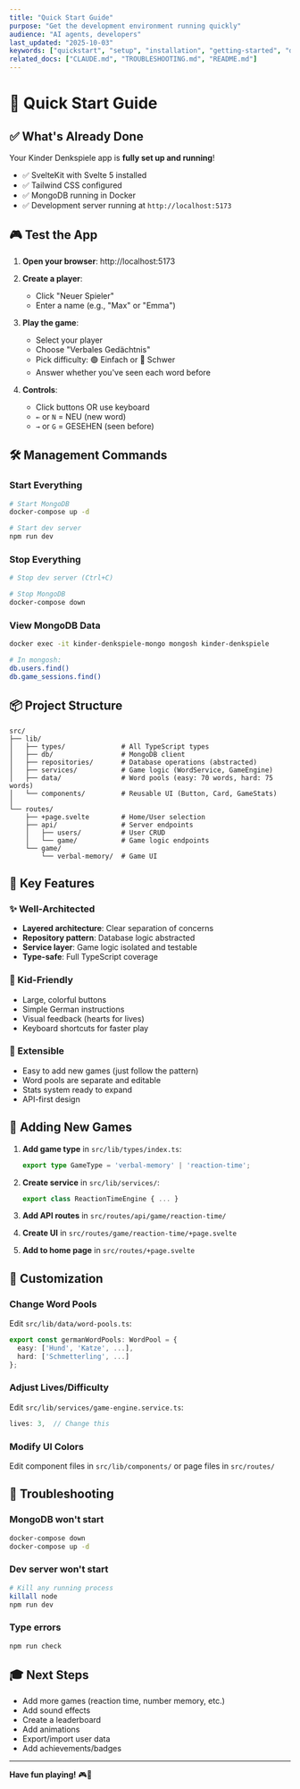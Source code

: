 ```yaml
---
title: "Quick Start Guide"
purpose: "Get the development environment running quickly"
audience: "AI agents, developers"
last_updated: "2025-10-03"
keywords: ["quickstart", "setup", "installation", "getting-started", "dev-environment"]
related_docs: ["CLAUDE.md", "TROUBLESHOOTING.md", "README.md"]
---
```


# 🚀 Quick Start Guide

## ✅ What's Already Done

Your Kinder Denkspiele app is **fully set up and running**!

- ✅ SvelteKit with Svelte 5 installed
- ✅ Tailwind CSS configured
- ✅ MongoDB running in Docker
- ✅ Development server running at `http://localhost:5173`

## 🎮 Test the App

1. **Open your browser**: http://localhost:5173

2. **Create a player**: 
   - Click "Neuer Spieler"
   - Enter a name (e.g., "Max" or "Emma")

3. **Play the game**:
   - Select your player
   - Choose "Verbales Gedächtnis"
   - Pick difficulty: 🟢 Einfach or 🔴 Schwer
   - Answer whether you've seen each word before

4. **Controls**:
   - Click buttons OR use keyboard
   - `←` or `N` = NEU (new word)
   - `→` or `G` = GESEHEN (seen before)

## 🛠️ Management Commands

### Start Everything
```bash
# Start MongoDB
docker-compose up -d

# Start dev server
npm run dev
```

### Stop Everything
```bash
# Stop dev server (Ctrl+C)

# Stop MongoDB
docker-compose down
```

### View MongoDB Data
```bash
docker exec -it kinder-denkspiele-mongo mongosh kinder-denkspiele

# In mongosh:
db.users.find()
db.game_sessions.find()
```

## 📦 Project Structure

```
src/
├── lib/
│   ├── types/              # All TypeScript types
│   ├── db/                 # MongoDB client
│   ├── repositories/       # Database operations (abstracted)
│   ├── services/           # Game logic (WordService, GameEngine)
│   ├── data/               # Word pools (easy: 70 words, hard: 75 words)
│   └── components/         # Reusable UI (Button, Card, GameStats)
│
└── routes/
    ├── +page.svelte        # Home/User selection
    ├── api/                # Server endpoints
    │   ├── users/          # User CRUD
    │   └── game/           # Game logic endpoints
    └── game/
        └── verbal-memory/  # Game UI
```

## 🎯 Key Features

### ✨ Well-Architected
- **Layered architecture**: Clear separation of concerns
- **Repository pattern**: Database logic abstracted
- **Service layer**: Game logic isolated and testable
- **Type-safe**: Full TypeScript coverage

### 🎨 Kid-Friendly
- Large, colorful buttons
- Simple German instructions
- Visual feedback (hearts for lives)
- Keyboard shortcuts for faster play

### 🔧 Extensible
- Easy to add new games (just follow the pattern)
- Word pools are separate and editable
- Stats system ready to expand
- API-first design

## 🚀 Adding New Games

1. **Add game type** in `src/lib/types/index.ts`:
   ```typescript
   export type GameType = 'verbal-memory' | 'reaction-time';
   ```

2. **Create service** in `src/lib/services/`:
   ```typescript
   export class ReactionTimeEngine { ... }
   ```

3. **Add API routes** in `src/routes/api/game/reaction-time/`

4. **Create UI** in `src/routes/game/reaction-time/+page.svelte`

5. **Add to home page** in `src/routes/+page.svelte`

## 📝 Customization

### Change Word Pools
Edit `src/lib/data/word-pools.ts`:
```typescript
export const germanWordPools: WordPool = {
  easy: ['Hund', 'Katze', ...],
  hard: ['Schmetterling', ...]
};
```

### Adjust Lives/Difficulty
Edit `src/lib/services/game-engine.service.ts`:
```typescript
lives: 3,  // Change this
```

### Modify UI Colors
Edit component files in `src/lib/components/` or page files in `src/routes/`

## 🐛 Troubleshooting

### MongoDB won't start
```bash
docker-compose down
docker-compose up -d
```

### Dev server won't start
```bash
# Kill any running process
killall node
npm run dev
```

### Type errors
```bash
npm run check
```

## 🎓 Next Steps

- Add more games (reaction time, number memory, etc.)
- Add sound effects
- Create a leaderboard
- Add animations
- Export/import user data
- Add achievements/badges

---

**Have fun playing!** 🎮🧠
